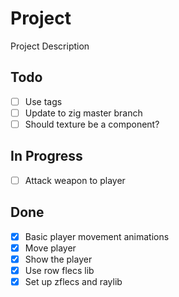 # Project

Project Description

## Todo

- [ ] Use tags
- [ ] Update to zig master branch
- [ ] Should texture be a component?

## In Progress

- [ ] Attack weapon to player

## Done

- [x] Basic player movement animations
- [x] Move player
- [x] Show the player
- [x] Use row flecs lib
- [x] Set up zflecs and raylib
